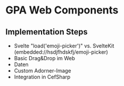 # GPA Web Components

## Implementation Steps

- Svelte "load('emoji-picker')" vs. SvelteKit (embedded://hsdjfhdskfj/emoji-picker)
- Basic Drag&Drop im Web
- Daten
- Custom Adorner-Image
- Integration in CefSharp
